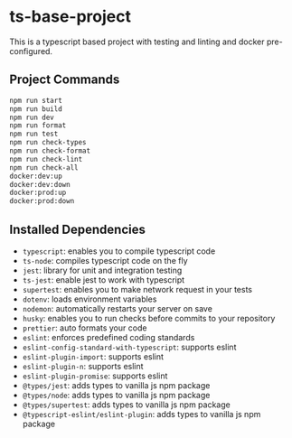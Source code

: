 # ts-base-project

This is a typescript based project with testing and linting and docker pre-configured.

## Project Commands

```bash
npm run start
npm run build
npm run dev
npm run format
npm run test
npm run check-types
npm run check-format
npm run check-lint
npm run check-all
docker:dev:up
docker:dev:down
docker:prod:up
docker:prod:down
```

## Installed Dependencies

- <code>typescript</code>: enables you to compile typescript code
- <code>ts-node</code>: compiles typescript code on the fly
- <code>jest</code>: library for unit and integration testing
- <code>ts-jest</code>: enable jest to work with typescript
- <code>supertest</code>: enables you to make network request in your tests
- <code>dotenv</code>: loads environment variables
- <code>nodemon</code>: automatically restarts your server on save
- <code>husky</code>: enables you to run checks before commits to your repository
- <code>prettier</code>: auto formats your code
- <code>eslint</code>: enforces predefined coding standards
- <code>eslint-config-standard-with-typescript</code>: supports eslint
- <code>eslint-plugin-import</code>: supports eslint
- <code>eslint-plugin-n</code>: supports eslint
- <code>eslint-plugin-promise</code>: supports eslint
- <code>@types/jest</code>: adds types to vanilla js npm package
- <code>@types/node</code>: adds types to vanilla js npm package
- <code>@types/supertest</code>: adds types to vanilla js npm package
- <code>@typescript-eslint/eslint-plugin</code>: adds types to vanilla js npm package

